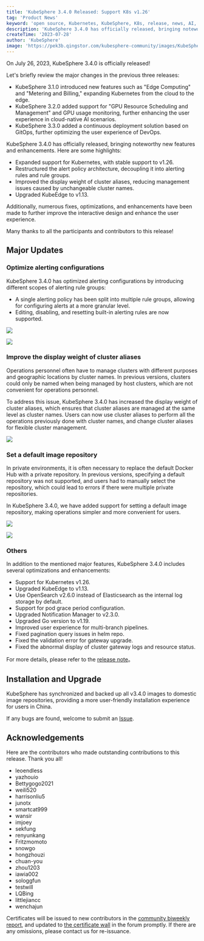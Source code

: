 ```yaml
---
title: 'KubeSphere 3.4.0 Released: Support K8s v1.26'
tag: 'Product News'
keyword: 'open source, Kubernetes, KubeSphere, K8s, release, news, AI, GPU'
description: 'KubeSphere 3.4.0 has officially released, bringing noteworthy new features and enhancements.'
createTime: '2023-07-28'
author: 'KubeSphere'
image: 'https://pek3b.qingstor.com/kubesphere-community/images/KubeSphere-3.4.0-GA.png'
---
```


On July 26, 2023, KubeSphere 3.4.0 is officially released!

Let's briefly review the major changes in the previous three releases:

- KubeSphere 3.1.0 introduced new features such as "Edge Computing" and "Metering and Billing," expanding Kubernetes from the cloud to the edge.
- KubeSphere 3.2.0 added support for "GPU Resource Scheduling and Management" and GPU usage monitoring, further enhancing the user experience in cloud-native AI scenarios.
- KubeSphere 3.3.0 added a continuous deployment solution based on GitOps, further optimizing the user experience of DevOps.

KubeSphere 3.4.0 has officially released, bringing noteworthy new features and enhancements. Here are some highlights:

- Expanded support for Kubernetes, with stable support to v1.26.
- Restructured the alert policy architecture, decoupling it into alerting rules and rule groups.
- Improved the display weight of cluster aliases, reducing management issues caused by unchangeable cluster names.
- Upgraded KubeEdge to v1.13.

Additionally, numerous fixes, optimizations, and enhancements have been made to further improve the interactive design and enhance the user experience.

Many thanks to all the participants and contributors to this release!

## Major Updates

### Optimize alerting configurations

KubeSphere 3.4.0 has optimized alerting configurations by introducing different scopes of alerting rule groups:

-  A single alerting policy has been split into multiple rule groups, allowing for configuring alerts at a more granular level.
- Editing, disabling, and resetting built-in alerting rules are now supported.

![](https://pek3b.qingstor.com/kubesphere-community/images/kubesphere-v3.4.0-rule-group.png)

![](https://pek3b.qingstor.com/kubesphere-community/images/kubesphere-v3.4.0-rules.png)

### Improve the display weight of cluster aliases

Operations personnel often have to manage clusters with different purposes and geographic locations by cluster names. In previous versions, clusters could only be named when being managed by host clusters, which are not convenient for operations personnel.

To address this issue, KubeSphere 3.4.0 has increased the display weight of cluster aliases, which ensures that cluster aliases are managed at the same level as cluster names. Users can now use cluster aliases to perform all the operations previously done with cluster names, and change cluster aliases for flexible cluster management.

![](https://pek3b.qingstor.com/kubesphere-community/images/kubesphere-v3.4.0-alias.png)

### Set a default image repository

In private environments, it is often necessary to replace the default Docker Hub with a private repository. In previous versions, specifying a default repository was not supported, and users had to manually select the repository, which could lead to errors if there were multiple private repositories.

In KubeSphere 3.4.0, we have added support for setting a default image repository, making operations simpler and more convenient for users.

![](https://pek3b.qingstor.com/kubesphere-community/images/kubesphere-v3.4.0-default-registry-2.png)

![](https://pek3b.qingstor.com/kubesphere-community/images/kubesphere-v3.4.0-default-registry.png)

### Others
In addition to the mentioned major features, KubeSphere 3.4.0 includes several optimizations and enhancements:

* Support for Kubernetes v1.26.
* Upgraded KubeEdge to v1.13.
* Use OpenSearch v2.6.0 instead of Elasticsearch as the internal log storage by default.
* Support for pod grace period configuration.
* Upgraded Notification Manager to v2.3.0.
* Upgraded Go version to v1.19.
* Improved user experience for multi-branch pipelines.
* Fixed pagination query issues in helm repo.
* Fixed the validation error for gateway upgrade.
* Fixed the abnormal display of cluster gateway logs and resource status.

For more details, please refer to the [release note](https://github.com/kubesphere/kubesphere/releases/tag/v3.4.0)。

## Installation and Upgrade

KubeSphere has synchronized and backed up all v3.4.0 images to domestic image repositories, providing a more user-friendly installation experience for users in China.

If any bugs are found, welcome to submit an [Issue](https://github.com/kubesphere/kubesphere/issues).

## Acknowledgements

Here are the contributors who made outstanding contributions to this release. Thank you all!

* leoendless
* yazhouio
* Bettygogo2021
* weili520
* harrisonliu5
* junotx
* smartcat999
* wansir
* imjoey
* sekfung
* renyunkang
* Fritzmomoto
* snowgo
* hongzhouzi
* chuan-you
* zhou1203
* iawia002
* sologgfun
* testwill
* LQBing
* littlejiancc
* wenchajun

Certificates will be issued to new contributors in the [community biweekly report](https://ask.kubesphere.io/forum/t/ks-beweekly), and updated to [the certificate wall](https://ask.kubesphere.io/forum/d/9280-kubesphere) in the forum promptly. If there are any omissions, please contact us for re-issuance.
